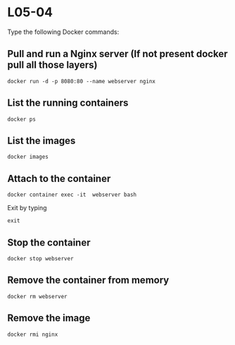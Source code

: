 # L05-04

Type the following Docker commands:

## Pull and run a Nginx server (If not present docker pull all those layers)

    docker run -d -p 8080:80 --name webserver nginx

## List the running containers

    docker ps

## List the images

    docker images

## Attach to the container

    docker container exec -it  webserver bash

Exit by typing

    exit

## Stop the container

    docker stop webserver

## Remove the container from memory

    docker rm webserver

## Remove the image

    docker rmi nginx
